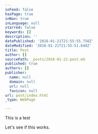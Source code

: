 ```yaml
---
inFeed: false
hasPage: true
inNav: true
inLanguage: null
starred: false
keywords: []
description: ''
datePublished: '2016-01-21T21:55:55.750Z'
dateModified: '2016-01-21T21:55:51.648Z'
title: Post
author: []
sourcePath: _posts/2016-01-21-post.md
published: true
authors: []
publisher:
  name: null
  domain: null
  url: null
  favicon: null
url: post/index.html
_type: WebPage

---
```

This is a test

Let's see if this works.
